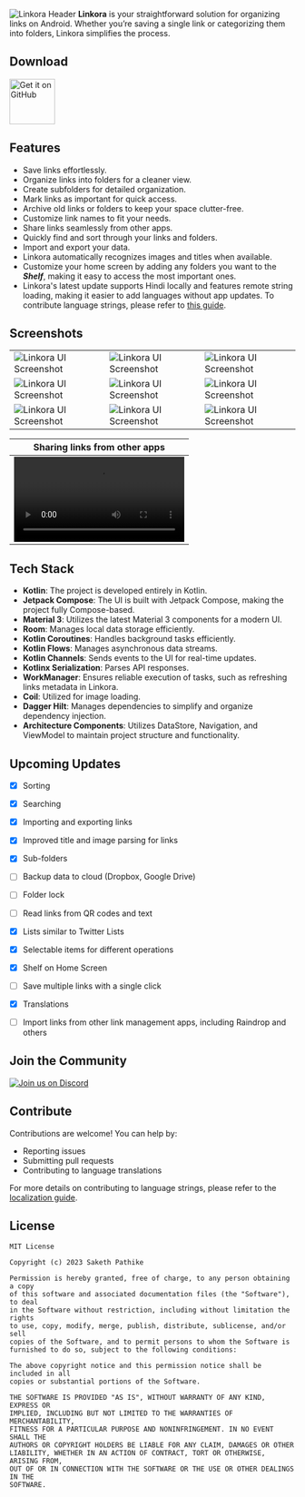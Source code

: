 ![Linkora Header](https://github.com/user-attachments/assets/f691072c-a515-4ad1-b5d4-4fdbf2eff401)
**Linkora** is your straightforward solution for organizing links on Android. Whether you’re saving a single link or categorizing them into folders, Linkora simplifies the process.

## Download

[<img src="https://github.com/user-attachments/assets/a50513b3-dbf8-48c1-bff8-1f4215fefbb9"
alt="Get it on GitHub"
height="80">](https://github.com/sakethpathike/Linkora/releases/tag/release-v0.7.0)


## Features

- Save links effortlessly.
- Organize links into folders for a cleaner view.
- Create subfolders for detailed organization.
- Mark links as important for quick access.
- Archive old links or folders to keep your space clutter-free.
- Customize link names to fit your needs.
- Share links seamlessly from other apps.
- Quickly find and sort through your links and folders.
- Import and export your data.
- Linkora automatically recognizes images and titles when available.
- Customize your home screen by adding any folders you want to the **_Shelf_**, making it easy to
  access
  the most important ones.
- Linkora's latest update supports Hindi locally and features remote string loading, making it
  easier to add languages without app updates. To contribute language strings, please refer to [this guide](https://github.com/sakethpathike/LinkoraLocalizationServer/blob/master/README.md).

## Screenshots

|  |  |  |
|-----------------------|-----------------------|-----------------------|
| ![Linkora UI Screenshot](https://github.com/user-attachments/assets/ca9533fa-ee8d-4eea-bb01-4abbb4ae2553) | ![Linkora UI Screenshot](https://github.com/user-attachments/assets/54bc6f28-4a3c-4ea5-8ce8-0cca538854fd) | ![Linkora UI Screenshot](https://github.com/user-attachments/assets/532caea7-1433-4e36-8132-72a2b37a56e4) |
| ![Linkora UI Screenshot](https://github.com/user-attachments/assets/0fc9c62d-dd0b-4cee-bedf-8418c624a3f0) | ![Linkora UI Screenshot](https://github.com/user-attachments/assets/8181ff76-9cda-4e00-b191-aa8c3b5bfabd) | ![Linkora UI Screenshot](https://github.com/user-attachments/assets/40edab19-181f-4a3c-b3ff-13238b8fbf20) |
| ![Linkora UI Screenshot](https://github.com/user-attachments/assets/0edb91df-4445-4801-b064-f03cfb950e24) | ![Linkora UI Screenshot](https://github.com/user-attachments/assets/8149ac76-27e5-43e4-818d-0f0e60008c1a) | ![Linkora UI Screenshot](https://github.com/user-attachments/assets/62132203-38bd-44f6-959a-220d2ff5d91a) |

|                            Sharing links from other apps                            |
|:-----------------------------------------------------------------------------------:|
| <video src="https://github.com/user-attachments/assets/49b5ff34-6b9d-4e85-8f93-fd6a762d782f"></video> |

## Tech Stack

- **Kotlin**: The project is developed entirely in Kotlin.
- **Jetpack Compose**: The UI is built with Jetpack Compose, making the project fully Compose-based.
- **Material 3**: Utilizes the latest Material 3 components for a modern UI.
- **Room**: Manages local data storage efficiently.
- **Kotlin Coroutines**: Handles background tasks efficiently.
- **Kotlin Flows**: Manages asynchronous data streams.
- **Kotlin Channels**: Sends events to the UI for real-time updates.
- **Kotlinx Serialization**: Parses API responses.
- **WorkManager**: Ensures reliable execution of tasks, such as refreshing links metadata in Linkora.
- **Coil**: Utilized for image loading.
- **Dagger Hilt**: Manages dependencies to simplify and organize dependency injection.
- **Architecture Components**: Utilizes DataStore, Navigation, and ViewModel to maintain project structure and functionality.


## Upcoming Updates

- [x] Sorting
- [x] Searching
- [x] Importing and exporting links
- [x] Improved title and image parsing for links
- [x] Sub-folders
- [ ] Backup data to cloud (Dropbox, Google Drive)
- [ ] Folder lock
- [ ] Read links from QR codes and text
- [x] Lists similar to Twitter Lists
- [x] Selectable items for different operations
- [x] Shelf on Home Screen
- [ ] Save multiple links with a single click
- [x] Translations
- [ ] Import links from other link management apps, including Raindrop and others


## Join the Community

[![Join us on Discord](https://discord.com/api/guilds/1214971383352664104/widget.png?style=banner2)](https://discord.gg/ZDBXNtv8MD)

## Contribute

Contributions are welcome! You can help by:

- Reporting issues
- Submitting pull requests
- Contributing to language translations

For more details on contributing to language strings, please refer to the [localization guide](https://github.com/sakethpathike/LinkoraLocalizationServer/blob/master/README.md).

## License

```
MIT License

Copyright (c) 2023 Saketh Pathike

Permission is hereby granted, free of charge, to any person obtaining a copy
of this software and associated documentation files (the "Software"), to deal
in the Software without restriction, including without limitation the rights
to use, copy, modify, merge, publish, distribute, sublicense, and/or sell
copies of the Software, and to permit persons to whom the Software is
furnished to do so, subject to the following conditions:

The above copyright notice and this permission notice shall be included in all
copies or substantial portions of the Software.

THE SOFTWARE IS PROVIDED "AS IS", WITHOUT WARRANTY OF ANY KIND, EXPRESS OR
IMPLIED, INCLUDING BUT NOT LIMITED TO THE WARRANTIES OF MERCHANTABILITY,
FITNESS FOR A PARTICULAR PURPOSE AND NONINFRINGEMENT. IN NO EVENT SHALL THE
AUTHORS OR COPYRIGHT HOLDERS BE LIABLE FOR ANY CLAIM, DAMAGES OR OTHER
LIABILITY, WHETHER IN AN ACTION OF CONTRACT, TORT OR OTHERWISE, ARISING FROM,
OUT OF OR IN CONNECTION WITH THE SOFTWARE OR THE USE OR OTHER DEALINGS IN THE
SOFTWARE.
```
